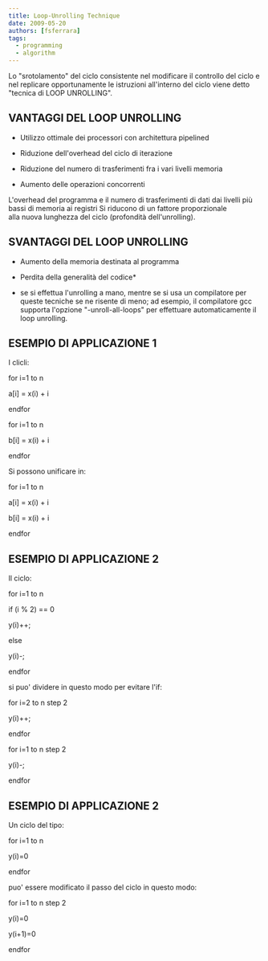 ```yaml
---
title: Loop-Unrolling Technique
date: 2009-05-20
authors: [fsferrara]
tags:
  - programming
  - algorithm
---
```

Lo "srotolamento" del ciclo consistente nel modificare il controllo del ciclo e nel replicare opportunamente le istruzioni all'interno del ciclo viene detto "tecnica di LOOP UNROLLING".

<!-- truncate -->

## VANTAGGI DEL LOOP UNROLLING

- Utilizzo ottimale dei processori con architettura pipelined

- Riduzione dell'overhead del ciclo di iterazione

- Riduzione del numero di trasferimenti fra i vari livelli memoria

- Aumento delle operazioni concorrenti

L'overhead del programma e il numero di trasferimenti di dati dai livelli più bassi di memoria ai registri Si riducono di un fattore proporzionale alla nuova lunghezza del ciclo (profondità dell'unrolling).

## SVANTAGGI DEL LOOP UNROLLING

- Aumento della memoria destinata al programma

- Perdita della generalità del codice*

* se si effettua l'unrolling a mano, mentre se si usa un compilatore per queste tecniche se ne risente di meno; ad esempio, il compilatore gcc supporta l'opzione "-unroll-all-loops" per effettuare automaticamente il loop unrolling.

## ESEMPIO DI APPLICAZIONE 1

I clicli:

for i=1 to n

a[i] = x(i) + i

endfor

for i=1 to n

b[i] = x(i) + i

endfor

Si possono unificare in:

for i=1 to n

a[i] = x(i) + i

b[i] = x(i) + i

endfor

## ESEMPIO DI APPLICAZIONE 2

Il ciclo:

for i=1 to n

if (i % 2) == 0

y(i)++;

else

y(i)-;

endfor

si puo' dividere in questo modo per evitare l'if:

for i=2 to n step 2

y(i)++;

endfor

for i=1 to n step 2

y(i)-;

endfor

## ESEMPIO DI APPLICAZIONE 2

Un ciclo del tipo:

for i=1 to n

y(i)=0

endfor

puo' essere modificato il passo del ciclo in questo modo:

for i=1 to n step 2

y(i)=0

y(i+1)=0

endfor
